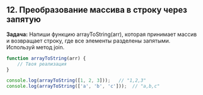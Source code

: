 ## 12. Преобразование массива в строку через запятую
**Задача:** Напиши функцию arrayToString(arr), которая принимает массив и возвращает строку, где все элементы разделены запятыми. Используй метод join.

```js
function arrayToString(arr) {
    // Твоя реализация
}

console.log(arrayToString([1, 2, 3]));   // "1,2,3"
console.log(arrayToString(['a', 'b', 'c']));  // "a,b,c"
```
